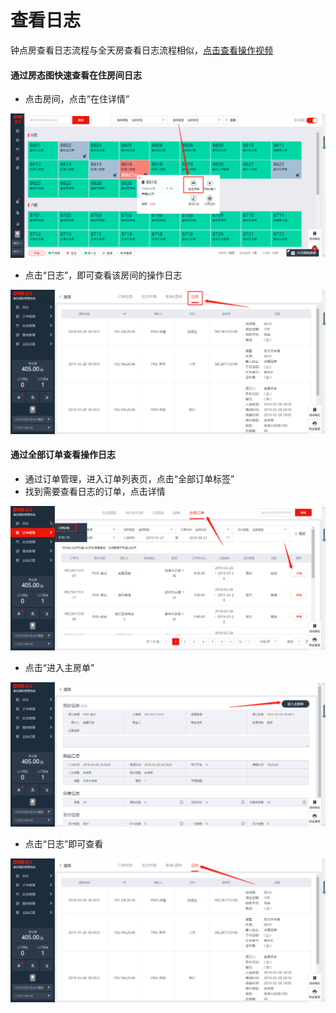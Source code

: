 # 查看日志

钟点房查看日志流程与全天房查看日志流程相似，[点击查看操作视频](http://crs-pms-vidio.oss-cn-beijing.aliyuncs.com/%E9%92%9F%E7%82%B9%E6%88%BF%E6%97%A5%E5%BF%97.mp4)

#### 通过房态图快速查看在住房间日志

* 点击房间，点击“在住详情”

![](../../.gitbook/assets/image%20%28359%29.png)

* 点击“日志”，即可查看该房间的操作日志

![](../../.gitbook/assets/image%20%28185%29.png)

#### 通过全部订单查看操作日志

* 通过订单管理，进入订单列表页，点击“全部订单标签”
* 找到需要查看日志的订单，点击详情

![](../../.gitbook/assets/image%20%28159%29.png)

* 点击“进入主房单”

![](../../.gitbook/assets/image%20%28585%29.png)

* 点击“日志”即可查看

![](../../.gitbook/assets/image%20%28100%29.png)

